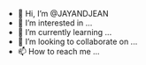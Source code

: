 - 👋 Hi, I’m @JAYANDJEAN
- 👀 I’m interested in ...
- 🌱 I’m currently learning ...
- 💞️ I’m looking to collaborate on ...
- 📫 How to reach me ...

<!---
JAYANDJEAN/JAYANDJEAN is a ✨ special ✨ repository because its `README.md` (this file) appears on your GitHub profile.
You can click the Preview link to take a look at your changes.
--->
